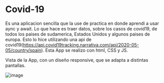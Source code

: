 # Covid-19

Es una aplicacion sencilla que la use de practica en donde aprendi a usar aync y await. Lo que hace es traer datos, sobre los casos de covid19, de todos los paises de sudamerica, Estados Unidos y algunos paises de europa. Esto lo hice utilizando una api de covid19(https://api.covid19tracking.narrativa.com/api/2020-05-05/country/spain). Esta App se realizo con html, CSS y JS. 


Vista de la App, con un diseño responsive, que se adapta a distintas pantallas.

![image](https://user-images.githubusercontent.com/68312629/130705728-9cee91d2-76b8-4375-9926-d42a5fa5a6ce.png)







